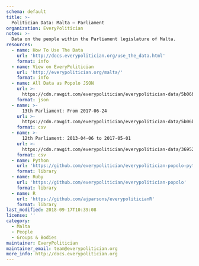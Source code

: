 ```yaml
---
schema: default
title: >-
  Politician Data: Malta — Parliament
organization: EveryPolitician
notes: >-
  Data on the people within the Parliament legislature of Malta.
resources:
  - name: How To Use The Data
    url: 'http://docs.everypolitician.org/use_the_data.html'
    format: info
  - name: View on EveryPolitician
    url: 'http://everypolitician.org/malta/'
    format: info
  - name: All Data as Popolo JSON
    url: >-
      https://cdn.rawgit.com/everypolitician/everypolitician-data/5b06ba593fa7dfe46b71f5a0e1e677af1050f180/data/Malta/Assembly/ep-popolo-v1.0.json
    format: json
  - name: >-
      13th Parliament: From 2017-06-24
    url: >-
      https://cdn.rawgit.com/everypolitician/everypolitician-data/5b06ba593fa7dfe46b71f5a0e1e677af1050f180/data/Malta/Assembly/term-13.csv
    format: csv
  - name: >-
      12th Parliament: 2013-04-06 to 2017-05-01
    url: >-
      https://cdn.rawgit.com/everypolitician/everypolitician-data/36952307cba84a2e5912bfbbc9b5c5debe75c535/data/Malta/Assembly/term-12.csv
    format: csv
  - name: Python
    url: 'https://github.com/everypolitician/everypolitician-popolo-python'
    format: library
  - name: Ruby
    url: 'https://github.com/everypolitician/everypolitician-popolo'
    format: library
  - name: R
    url: 'https://github.com/ajparsons/everypoliticianR'
    format: library
last_modified: 2018-09-17T10:39:08
license: ''
category:
  - Malta
  - People
  - Groups & Bodies
maintainer: EveryPolitician
maintainer_email: team@everypolitician.org
more_info: http://docs.everypolitician.org
---
```

